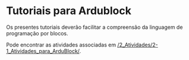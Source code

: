 
# Tutoriais para Ardublock

Os presentes tutoriais deverão facilitar a compreensão da linguagem de programação por blocos.

Pode encontrar as atividades associadas em [/2_Atividades/2-1_Atividades_para_ArduBlock/](https://github.com/Guilherme010101/iModBot/tree/ArduinoOTA/2_Atividades/2-1_Atividades_para_ArduBlock).
